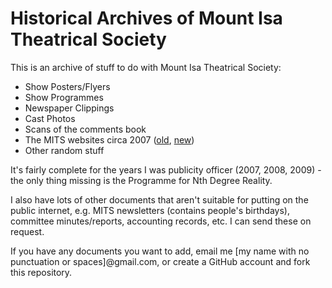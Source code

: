 # Historical Archives of Mount Isa Theatrical Society

This is an archive of stuff to do with Mount Isa Theatrical Society:

- Show Posters/Flyers
- Show Programmes
- Newspaper Clippings
- Cast Photos
- Scans of the comments book
- The MITS websites circa 2007 ([old](https://liwenyip.github.io/mits-archive/2007-old-website/), [new](https://liwenyip.github.io/mits-archive/2007-new-website/))
- Other random stuff

It's fairly complete for the years I was publicity officer (2007, 2008, 2009) - the only thing missing is the Programme for Nth Degree Reality.

I also have lots of other documents that aren't suitable for putting on the public internet, e.g. MITS newsletters (contains people's birthdays), committee minutes/reports, accounting records, etc. I can send these on request.

If you have any documents you want to add, email me [my name with no punctuation or spaces]@gmail.com, or create a GitHub account and fork this repository.
